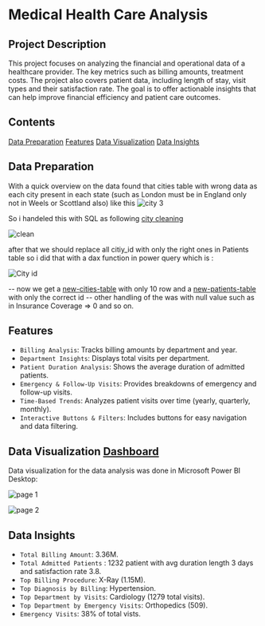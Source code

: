 # Medical Health Care Analysis 

## Project Description
This project focuses on analyzing the financial and operational data of a healthcare provider. The key metrics such as billing amounts, treatment costs. The project also covers patient data, including length of stay, visit types and their satisfaction rate. The goal is to offer actionable insights that can help improve financial efficiency and patient care outcomes.

## Contents 

[Data Preparation]()
[Features]()
[Data Visualization]()
[Data Insights]()


## Data Preparation

With a quick overview on the data found that cities table with wrong data as each city present in each state (such as London must be in England only not in Weels or Scottland also) like this
![city 3](https://github.com/user-attachments/assets/a256ce3d-9c1e-4afa-9fb4-c886f970d5d8)

So i handeled this with SQL as following [city cleaning](https://github.com/maiimamdooh/Medical-Health-Care-/blob/main/city%20cleaing.sql)

![clean](https://github.com/user-attachments/assets/1aeaba38-0bda-48b5-8364-e87ff56e85ef)

after that we should replace all citiy_id with only the right ones in Patients table so i did that with a dax function in power query which is :

![City id](https://github.com/user-attachments/assets/a92e36a6-c7b0-4936-b903-7e065244dfc5)


-- now we get a [new-cities-table](https://github.com/maiimamdooh/Medical-Health-Care-/blob/main/CITIY%20CLEANED.csv)  with only 10 row and a [new-patients-table](https://github.com/maiimamdooh/Medical-Health-Care-/blob/main/Patient%20Cleaned.csv) with only the correct id
-- other handling of the was with null value such as in Insurance Coverage => 0 and so on.

 
## Features

 - `Billing Analysis`: Tracks billing amounts by department and year.
 - `Department Insights`: Displays total visits per department.
 - `Patient Duration Analysis`: Shows the average duration of admitted patients.
 - `Emergency & Follow-Up Visits`: Provides breakdowns of emergency and follow-up visits.
 - `Time-Based Trends`: Analyzes patient visits over time (yearly, quarterly, monthly).
 - `Interactive Buttons & Filters`: Includes buttons for easy navigation and data filtering.

## Data Visualization [Dashboard](https://github.com/maiimamdooh/Medical-Health-Care-/blob/main/health%20care%20dashboard.pbix) 
  Data visualization for the data analysis was done in Microsoft Power BI Desktop:
  
  ![page 1](https://github.com/user-attachments/assets/21ddbc79-b673-498e-9fab-f3d0ee6f6f20)
  
  ![page 2](https://github.com/user-attachments/assets/18201c87-affd-489e-89c7-a9700e9b930b)



## Data Insights

- `Total Billing Amount`: 3.36M.
- `Total Admitted Patients` : 1232 patient with avg duration length 3 days and 
 satisfaction rate 3.8.
- `Top Billing Procedure`: X-Ray (1.15M).
- `Top Diagnosis by Billing`: Hypertension.
- `Top Department by Visits`: Cardiology (1279 total visits).
- `Top Department by Emergency Visits`: Orthopedics (509).
- `Emergency Visits`: 38% of total vists.
